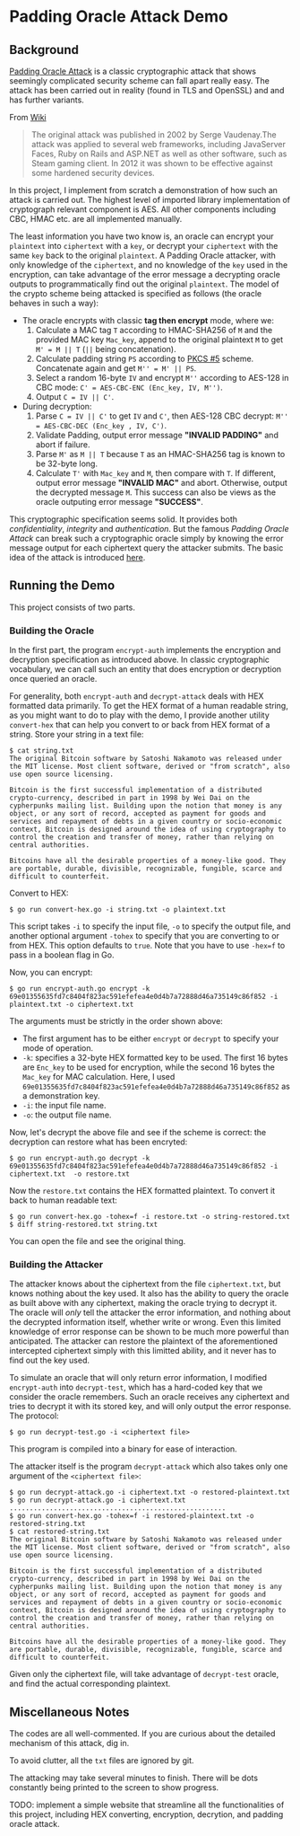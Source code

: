 # Padding Oracle Attack Demo

## Background

[Padding Oracle Attack](https://en.wikipedia.org/wiki/Padding_oracle_attack) is a classic cryptographic attack that shows seemingly complicated security scheme can fall apart really easy. The attack has been carried out in reality (found in TLS and OpenSSL) and and has further variants.

From [Wiki](https://en.wikipedia.org/wiki/Padding_oracle_attack)
> The original attack was published in 2002 by Serge Vaudenay.The attack was applied to several web frameworks, including JavaServer Faces, Ruby on Rails and ASP.NET as well as other software, such as Steam gaming client. In 2012 it was shown to be effective against some hardened security devices.

In this project, I implement from scratch a demonstration of how such an attack is carried out. The highest level of imported library implementation of cryptograph relevant component is AES. All other components including CBC, HMAC etc. are all implemented manually.

The least information you have two know is, an oracle can encrypt your `plaintext` into `ciphertext` with a `key`, or decrypt your `ciphertext` with the same `key` back to the original `plaintext`. A Padding Oracle attacker, with only knowledge of the `ciphertext`, and no knowledge of the `key` used in the encryption, can take advantage of the error message a decrypting oracle outputs to programmatically find out the original `plaintext`. The model of the crypto scheme being attacked is specified as follows (the oracle behaves in such a way):
* The oracle encrypts with classic **tag then encrypt** mode, where we:
    1. Calculate a MAC tag `T` according to HMAC-SHA256 of `M` and the provided MAC key `Mac_key`, append to the original plaintext `M` to get `M' = M || T` (`||` being concatenation).
    2. Calculate padding string `PS` according to [PKCS #5](https://tools.ietf.org/html/rfc2898) scheme. Concatenate again and get `M'' = M' || PS`.
    3. Select a random 16-byte `IV` and encrypt `M''` according to AES-128 in CBC mode: `C' = AES-CBC-ENC (Enc_key, IV, M'')`.
    4. Output `C = IV || C'`.
* During decryption:
    1. Parse `C = IV || C'` to get `IV` and `C'`, then AES-128 CBC decrypt: `M'' = AES-CBC-DEC (Enc_key , IV, C')`.
    2. Validate Padding, output error message **"INVALID PADDING"** and abort if failure.
    3. Parse `M'` as `M || T` because `T` as an HMAC-SHA256 tag is known to be 32-byte long.
    4. Calculate `T'` with `Mac_key` and `M`, then compare with `T`. If different, output error message **"INVALID MAC"** and abort. Otherwise, output the decrypted message `M`. This success can also be views as the oracle outputing error message **"SUCCESS"**.

This cryptographic specification seems solid. It provides both *confidentiality*, *integrity* and *authentication*. But the famous *Padding Oracle Attack* can break such a cryptographic oracle simply by knowing the error message output for each ciphertext query the attacker submits. The basic idea of the attack is introduced [here](https://robertheaton.com/2013/07/29/padding-oracle-attack/).

## Running the Demo
This project consists of two parts. 

### Building the Oracle
In the first part, the program `encrypt-auth` implements the encryption and decryption specification as introduced above. In classic cryptographic vocabulary, we can call such an entity that does encryption or decryption once queried an oracle. 

For generality, both `encrypt-auth` and `decrypt-attack` deals with HEX formatted data primarily. To get the HEX format of a human readable string, as you might want to do to play with the demo, I provide another utility `convert-hex` that can help you convert to or back from HEX format of a string. Store your string in a text file:
```
$ cat string.txt
The original Bitcoin software by Satoshi Nakamoto was released under the MIT license. Most client software, derived or "from scratch", also use open source licensing.

Bitcoin is the first successful implementation of a distributed crypto-currency, described in part in 1998 by Wei Dai on the cypherpunks mailing list. Building upon the notion that money is any object, or any sort of record, accepted as payment for goods and services and repayment of debts in a given country or socio-economic context, Bitcoin is designed around the idea of using cryptography to control the creation and transfer of money, rather than relying on central authorities.

Bitcoins have all the desirable properties of a money-like good. They are portable, durable, divisible, recognizable, fungible, scarce and difficult to counterfeit.
```
Convert to HEX:
```
$ go run convert-hex.go -i string.txt -o plaintext.txt
```
This script takes `-i` to specify the input file, `-o` to specify the output file, and another optional argument `-tohex` to specify that you are converting to or from HEX. This option defaults to `true`. Note that you have to use `-hex=f` to pass in a boolean flag in Go.

Now, you can encrypt:
```
$ go run encrypt-auth.go encrypt -k 69e01355635fd7c8404f823ac591efefea4e0d4b7a72888d46a735149c86f852 -i plaintext.txt -o ciphertext.txt
```
The arguments must be strictly in the order shown above:
* The first argument has to be either `encrypt` or `decrypt` to specify your mode of operation. 
* `-k`: specifies a 32-byte HEX formatted key to be used. The first 16 bytes are `Enc_key` to be used for encryption, while the second 16 bytes the `Mac_key` for MAC calculation. Here, I used `69e01355635fd7c8404f823ac591efefea4e0d4b7a72888d46a735149c86f852` as a demonstration key.
* `-i`: the input file name.
* `-o`: the output file name.

Now, let's decrypt the above file and see if the scheme is correct: the decryption can restore what has been encryted:
```
$ go run encrypt-auth.go decrypt -k 69e01355635fd7c8404f823ac591efefea4e0d4b7a72888d46a735149c86f852 -i ciphertext.txt  -o restore.txt
```
Now the `restore.txt` contains the HEX formatted plaintext. To convert it back to human readable text:
```
$ go run convert-hex.go -tohex=f -i restore.txt -o string-restored.txt
$ diff string-restored.txt string.txt
```
You can open the file and see the original thing.

### Building the Attacker
The attacker knows about the ciphertext from the file `ciphertext.txt`, but knows nothing about the key used. It also has the ability to query the oracle as built above with any ciphertext, making the oracle trying to decrypt it. The oracle will *only* tell the attacker the error information, and nothing about the decrypted information itself, whether write or wrong. Even this limited knowledge of error response can be shown to be much more powerful than anticipated. The attacker can restore the plaintext of the aforementioned intercepted ciphertext simply with this limitted ability, and it never has to find out the key used.

To simulate an oracle that will only return error information, I modified `encrypt-auth` into `decrypt-test`, which has a hard-coded key that we consider the oracle remembers. Such an oracle receives any ciphertext and tries to decrypt it with its stored key, and will only output the error response. The protocol:
```
$ go run decrypt-test.go -i <ciphertext file>
```
This program is compiled into a binary for ease of interaction.

The attacker itself is the program `decrypt-attack` which also takes only one argument of the `<ciphertext file>`:
```
$ go run decrypt-attack.go -i ciphertext.txt -o restored-plaintext.txt
$ go run decrypt-attack.go -i ciphertext.txt
......................................................
$ go run convert-hex.go -tohex=f -i restored-plaintext.txt -o restored-string.txt
$ cat restored-string.txt
The original Bitcoin software by Satoshi Nakamoto was released under the MIT license. Most client software, derived or "from scratch", also use open source licensing.

Bitcoin is the first successful implementation of a distributed crypto-currency, described in part in 1998 by Wei Dai on the cypherpunks mailing list. Building upon the notion that money is any object, or any sort of record, accepted as payment for goods and services and repayment of debts in a given country or socio-economic context, Bitcoin is designed around the idea of using cryptography to control the creation and transfer of money, rather than relying on central authorities.

Bitcoins have all the desirable properties of a money-like good. They are portable, durable, divisible, recognizable, fungible, scarce and difficult to counterfeit.
```
Given only the ciphertext file, will take advantage of `decrypt-test` oracle, and find the actual corresponding plaintext.

## Miscellaneous Notes

The codes are all well-commented. If you are curious about the detailed mechanism of this attack, dig in.

To avoid clutter, all the `txt` files are ignored by git. 

The attacking may take several minutes to finish. There will be dots constantly being printed to the screen to show progress.

TODO: implement a simple website that streamline all the functionalities of this project, including HEX converting, encryption, decrytion, and padding oracle attack.

